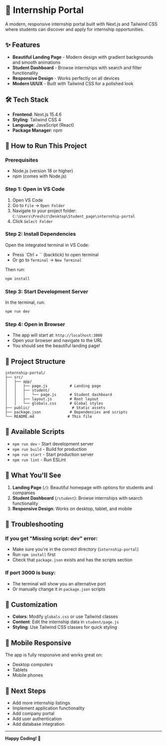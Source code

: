# 🚀 Internship Portal

A modern, responsive internship portal built with Next.js and Tailwind CSS where students can discover and apply for internship opportunities.

## ✨ Features

- **Beautiful Landing Page** - Modern design with gradient backgrounds and smooth animations
- **Student Dashboard** - Browse internships with search and filter functionality
- **Responsive Design** - Works perfectly on all devices
- **Modern UI/UX** - Built with Tailwind CSS for a polished look

## 🛠️ Tech Stack

- **Frontend**: Next.js 15.4.6
- **Styling**: Tailwind CSS 4
- **Language**: JavaScript (React)
- **Package Manager**: npm

## 🚀 How to Run This Project

### Prerequisites
- Node.js (version 18 or higher)
- npm (comes with Node.js)

### Step 1: Open in VS Code
1. Open VS Code
2. Go to `File` → `Open Folder`
3. Navigate to your project folder: `C:\Users\Preshit\Desktop\Student_page\internship-portal`
4. Click `Select Folder`

### Step 2: Install Dependencies
Open the integrated terminal in VS Code:
- Press `Ctrl + `` (backtick) to open terminal
- Or go to `Terminal` → `New Terminal`

Then run:
```bash
npm install
```

### Step 3: Start Development Server
In the terminal, run:
```bash
npm run dev
```

### Step 4: Open in Browser
- The app will start at: `http://localhost:3000`
- Open your browser and navigate to the URL
- You should see the beautiful landing page!

## 📁 Project Structure

```
internship-portal/
├── src/
│   ├── app/
│   │   ├── page.js          # Landing page
│   │   ├── student/
│   │   │   └── page.js      # Student dashboard
│   │   ├── layout.js        # Root layout
│   │   └── globals.css      # Global styles
├── public/                   # Static assets
├── package.json             # Dependencies and scripts
└── README.md               # This file
```

## 🎯 Available Scripts

- `npm run dev` - Start development server
- `npm run build` - Build for production
- `npm run start` - Start production server
- `npm run lint` - Run ESLint

## 🌟 What You'll See

1. **Landing Page** (`/`): Beautiful homepage with options for students and companies
2. **Student Dashboard** (`/student`): Browse internships with search functionality
3. **Responsive Design**: Works on desktop, tablet, and mobile

## 🔧 Troubleshooting

### If you get "Missing script: dev" error:
- Make sure you're in the correct directory (`internship-portal`)
- Run `npm install` first
- Check that `package.json` exists and has the scripts section

### If port 3000 is busy:
- The terminal will show you an alternative port
- Or manually change it in `package.json` scripts

## 🎨 Customization

- **Colors**: Modify `globals.css` or use Tailwind classes
- **Content**: Edit the internship data in `student/page.js`
- **Styling**: Use Tailwind CSS classes for quick styling

## 📱 Mobile Responsive

The app is fully responsive and works great on:
- Desktop computers
- Tablets
- Mobile phones

## 🚀 Next Steps

- Add more internship listings
- Implement application functionality
- Add company portal
- Add user authentication
- Add database integration

---

**Happy Coding! 🎉**
